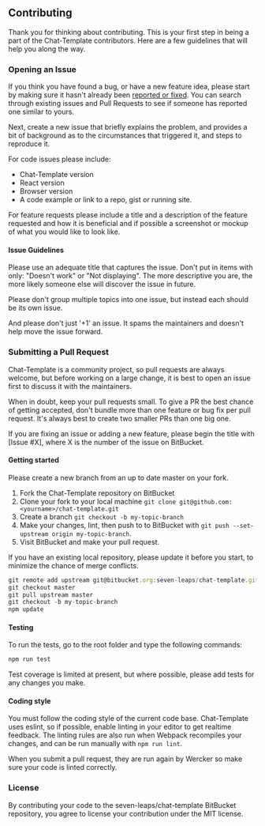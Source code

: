 ## Contributing

Thank you for thinking about contributing. This is your first step in being a part of the Chat-Template contributors. Here are a few guidelines that will help you along the way.

### Opening an Issue

If you think you have found a bug, or have a new feature idea, please start by making sure it hasn't already been [reported or fixed](https://github.com/sevenleaps/chat-template/issues). You can search through existing issues and Pull Requests to see if someone has reported one similar to yours.

Next, create a new issue that briefly explains the problem, and provides a bit of background as to the circumstances that triggered it, and steps to reproduce it.

For code issues please include:
* Chat-Template version
* React version
* Browser version
* A code example or link to a repo, gist or running site.

For feature requests please include a title and a description of the feature requested and how it is beneficial and if possible a screenshot or mockup of what you would like to look like.

#### Issue Guidelines

Please use an adequate title that captures the issue. Don't put in items with only: "Doesn't work" or "Not displaying". The more descriptive you are, the more likely someone else will discover the issue in future.

Please don't group multiple topics into one issue, but instead each should be its own issue.

And please don't just '+1' an issue. It spams the maintainers and doesn't help move the issue forward.

### Submitting a Pull Request

Chat-Template is a community project, so pull requests are always welcome, but before working on a large change, it is best to open an issue first to discuss it with the maintainers.

When in doubt, keep your pull requests small. To give a PR the best chance of getting accepted, don't bundle more than one feature or bug fix per pull request. It's always best to create two smaller PRs than one big one.

If you are fixing an issue or adding a new feature, please begin the title with [Issue #X], where X is the number of the issue on BitBucket.

#### Getting started

Please create a new branch from an up to date master on your fork.

1. Fork the Chat-Template repository on BitBucket
2. Clone your fork to your local machine `git clone git@github.com:<yourname>/chat-template.git`
3. Create a branch `git checkout -b my-topic-branch`
4. Make your changes, lint, then push to to BitBucket with `git push --set-upstream origin my-topic-branch`.
5. Visit BitBucket and make your pull request.

If you have an existing local repository, please update it before you start, to minimize the chance of merge conflicts.
```js
git remote add upstream git@bitbucket.org:seven-leaps/chat-template.git
git checkout master
git pull upstream master
git checkout -b my-topic-branch
npm update
```

#### Testing

To run the tests, go to the root folder and type the following commands:
```js
npm run test
```
Test coverage is limited at present, but where possible, please add tests for any changes you make.

#### Coding style

You must follow the coding style of the current code base. Chat-Template uses eslint, so if possible, enable linting in your editor to get realtime feedback. The linting rules are also run when Webpack recompiles your changes, and can be run manually with `npm run lint`.

When you submit a pull request, they are run again by Wercker so make sure your code is linted correctly.

### License

By contributing your code to the seven-leaps/chat-template BitBucket repository, you agree to license your contribution under the MIT license.
